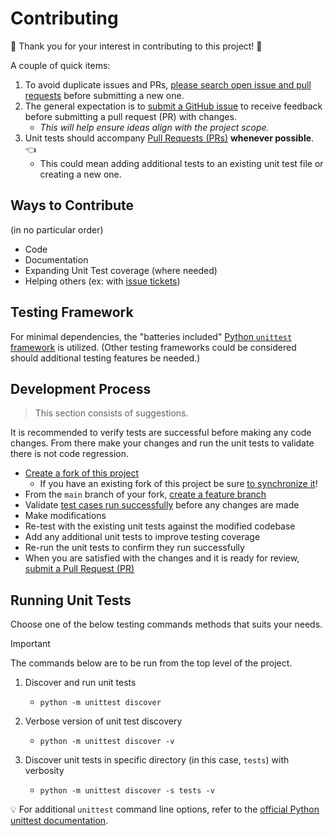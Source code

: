 # Contributing

🎉 Thank you for your interest in contributing to this project! 🎉

A couple of quick items:

1. To avoid duplicate issues and PRs, [please search open issue and pull requests](https://docs.github.com/en/issues/tracking-your-work-with-issues/filtering-and-searching-issues-and-pull-requests) before submitting a new one.
1. The general expectation is to [submit a GitHub issue](https://help.github.com/en/github/managing-your-work-on-github/creating-an-issue) to receive feedback before submitting a pull request (PR) with changes.
    * _This will help ensure ideas align with the project scope._
1. Unit tests should accompany [Pull Requests (PRs)](https://docs.github.com/en/pull-requests/collaborating-with-pull-requests/proposing-changes-to-your-work-with-pull-requests/about-pull-requests) **whenever possible**. :point_left:
    * This could mean adding additional tests to an existing unit test file or creating a new one.

## Ways to Contribute

(in no particular order)

* Code
* Documentation
* Expanding Unit Test coverage (where needed)
* Helping others (ex: with [issue tickets](https://github.com/hellt/markdown-footnote-sorter/issues))

## Testing Framework

For minimal dependencies, the "batteries included" [Python `unittest` framework](https://docs.python.org/3/library/unittest.html) is utilized. (Other testing frameworks could be considered should additional testing features be needed.)

## Development Process
>
> This section consists of suggestions.

It is recommended to verify tests are successful before making any code changes. From there make your changes and run the unit tests to validate there is not code regression.

* [Create a fork of this project](https://docs.github.com/en/pull-requests/collaborating-with-pull-requests/working-with-forks/fork-a-repo)
  * If you have an existing fork of this project be sure [to synchronize it](https://docs.github.com/en/pull-requests/collaborating-with-pull-requests/working-with-forks/syncing-a-fork)!
* From the `main` branch of your fork, [create a feature branch](https://docs.github.com/en/pull-requests/collaborating-with-pull-requests/proposing-changes-to-your-work-with-pull-requests/creating-and-deleting-branches-within-your-repository)
* Validate [test cases run successfully](#running-unit-tests) before any changes are made
* Make modifications
* Re-test with the existing unit tests against the modified codebase
* Add any additional unit tests to improve testing coverage
* Re-run the unit tests to confirm they run successfully
* When you are satisfied with the changes and it is ready for review, [submit a Pull Request (PR)](https://docs.github.com/en/pull-requests/collaborating-with-pull-requests/proposing-changes-to-your-work-with-pull-requests/creating-a-pull-request)

## Running Unit Tests

Choose one of the below testing commands methods that suits your needs.

> [!IMPORTANT]
> The commands below are to be run from the top level of the project.

1. Discover and run unit tests
    * `python -m unittest discover`

1. Verbose version of unit test discovery
    * `python -m unittest discover -v`

1. Discover unit tests in specific directory (in this case, `tests`) with verbosity
    * `python -m unittest discover -s tests -v`

💡 For additional `unittest` command line options, refer to the [official Python unittest documentation](https://docs.python.org/3/library/unittest.html#command-line-interface).
